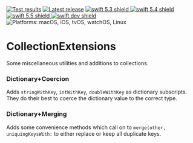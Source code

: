 [comment]: <> (Header Generated by ActionStatus 2.0.4 - 452)

[![Test results][tests shield]][actions] [![Latest release][release shield]][releases] [![swift 5.3 shield] ![swift 5.4 shield] ![swift 5.5 shield] ![swift dev shield]][swift] ![Platforms: macOS, iOS, tvOS, watchOS, Linux][platforms shield]

[release shield]: https://img.shields.io/github/v/release/elegantchaos/CollectionExtensions
[platforms shield]: https://img.shields.io/badge/platforms-macOS_iOS_tvOS_watchOS_Linux-lightgrey.svg?style=flat "macOS, iOS, tvOS, watchOS, Linux"
[tests shield]: https://github.com/elegantchaos/CollectionExtensions/workflows/Tests/badge.svg
[swift 5.3 shield]: https://img.shields.io/badge/swift-5.3-F05138.svg "Swift 5.3"
[swift 5.4 shield]: https://img.shields.io/badge/swift-5.4-F05138.svg "Swift 5.4"
[swift 5.5 shield]: https://img.shields.io/badge/swift-5.5-F05138.svg "Swift 5.5"
[swift dev shield]: https://img.shields.io/badge/swift-dev-F05138.svg "Swift dev"

[swift]: https://swift.org
[releases]: https://github.com/elegantchaos/CollectionExtensions/releases
[actions]: https://github.com/elegantchaos/CollectionExtensions/actions

[comment]: <> (End of ActionStatus Header)


# CollectionExtensions

Some miscellaneous utilities and additions to collections.

### Dictionary+Coercion

Adds `stringWithKey`, `intWithKey`, `doubleWithKey` as dictionary subscripts. They do their best to coerce the dictionary value to the correct type.


### Dictionary+Merging

Adds some convenience methods which call on to `merge(other, uniquingKeysWith:` to either replace or keep all duplicate keys.
